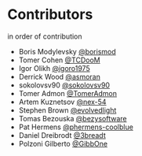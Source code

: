 # Contributors

in order of contribution

* Boris Modylevsky [@borismod](https://github.com/borismod)
* Tomer Cohen [@TCDooM](https://github.com/TCDooM)
* Igor Olikh [@igoro1975](https://github.com/igoro1975)
* Derrick Wood [@asmoran](https://github.com/asmoran)
* sokolovsv90 [@sokolovsv90](https://github.com/sokolovsv90)
* Tomer Admon [@TomerAdmon](https://github.com/TomerAdmon)
* Artem Kuznetsov [@nex-54](https://github.com/nex-54)
* Stephen Brown [@evolvedlight](https://github.com/evolvedlight)
* Tomas Bezouska [@bezysoftware](http://github.com/bezysoftware)
* Pat Hermens [@phermens-coolblue](https://github.com/phermens-coolblue)
* Daniel Dreibrodt [@3breadt](https://github.com/3breadt)
* Polzoni Gilberto [@GibbOne](https://github.com/GibbOne)
